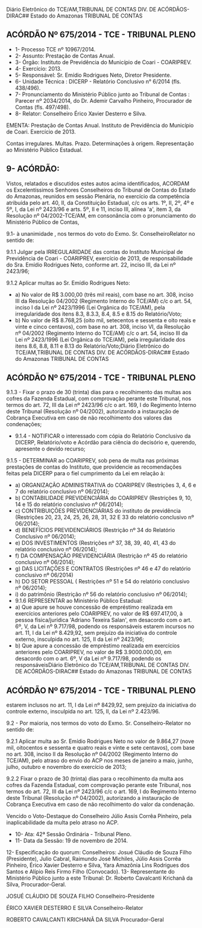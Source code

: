Diário Eletrônico do TCE/AM,TRIBUNAL DE CONTAS DIV. DE ACÓRDÃOS-DIRAC## Estado do Amazonas TRIBUNAL DE CONTAS

## ACÓRDÃO Nº 675/2014 - TCE - TRIBUNAL PLENO

- 1- Processo TCE nº 10967/2014.
- 2- Assunto: Prestação de Contas Anual.
- 3- Órgão: Instituto de Previdência do Município de Coari - COARIPREV.
- 4- Exercício: 2013.
- 5- Responsável: Sr. Emídio Rodrigues Neto, Diretor Presidente.
- 6- Unidade Técnica : DICERP - Relatório Conclusivo n° 6/2014 (fls. 438/496).
- 7-  Pronunciamento  do  Ministério  Público  junto  ao  Tribunal  de  Contas :  Parecer  nº 2034/2014, do Dr. Ademir Carvalho Pinheiro, Procurador de Contas (fls. 497/498).
- 8- Relator: Conselheiro Érico Xavier Desterro e Silva.

EMENTA: Prestação de Contas Anual. Instituto de Previdência do Município de Coari. Exercício de 2013.

Contas irregulares. Multas. Prazo. Determinações  à  origem.  Representação  ao Ministério Público Estadual.

## 9- ACÓRDÃO:

Vistos, relatados e discutidos estes autos acima identificados, ACORDAM os Excelentíssimos Senhores Conselheiros do Tribunal de Contas do Estado do Amazonas, reunidos em sessão Plenária, no exercício da competência atribuída pelo art. 40, II, da Constituição Estadual, c/c os arts. 1º, II, 2º, 4º e 5º, I, da Lei nº 2423/96 e arts. 5º, II e 11, inciso III, alínea 'a', item 3, da Resolução  nº  04/2002-TCE/AM, em consonância com o pronunciamento do Ministério Público de Contas,

9.1-  à  unanimidade ,  nos  termos  do  voto  do  Exmo.  Sr.  ConselheiroRelator no sentido de:

9.1.1 Julgar pela IRREGULARIDADE das contas do Instituto Municipal de Previdência de Coari - COARIPREV, exercício de 2013, de responsabilidade do Sra. Emídio Rodrigues Neto, conforme art. 22, inciso III, da Lei nº 2423/96;

9.1.2 Aplicar multas ao Sr. Emídio Rodrigues Neto:

- a) No valor de R$ 3.000,00 (três mil reais), com base no art. 308, inciso III da  Resolução  04/2002  (Regimento  Interno  do  TCE/AM)  c/c  o  art.  54, inciso I da Lei nº 2423/1996 (Lei Orgânica do TCE/AM), pela irregularidade dos itens 8.3, 8.3.3, 8.4, 8.5 e 8.15 do Relatório/Voto;
- b) No valor de R$ 8.768,25 (oito mil, setecentos e sessenta e oito reais e vinte e cinco centavos), com base no art. 308, inciso VI, da Resolução nº 04/2002 (Regimento Interno do TCE/AM) c/c o art. 54, inciso III da Lei nº 2423/1996 (Lei Orgânica do TCE/AM), pela irregularidade dos itens 8.6, 8.8, 8.11 e 8.13 do Relatório/Voto;Diário Eletrônico do TCE/AM,TRIBUNAL DE CONTAS DIV. DE ACÓRDÃOS-DIRAC## Estado do Amazonas TRIBUNAL DE CONTAS

## ACÓRDÃO Nº 675/2014 - TCE - TRIBUNAL PLENO

9.1.3 - Fixar o prazo de 30 (trinta) dias para o recolhimento das multas aos cofres da Fazenda Estadual, com comprovação perante este Tribunal, nos termos do art. 72,  III  da  Lei  nº  2423/96  c/c  o  art.  169,  I  do  Regimento  Interno  deste  Tribunal (Resolução nº 04/2002), autorizando a instauração de Cobrança Executiva em caso de não recolhimento dos valores das condenações;

- 9.1.4 - NOTIFICAR o interessado com cópia do Relatório Conclusivo da DICERP,  Relatório/voto  e  Acórdão  para  ciência  do  decisório  e,  querendo,  apresente  o devido recurso;

9.1.5 -  DETERMINAR ao COARIPREV, sob pena de multa nas próximas prestações de contas do Instituto, que providencie as recomendações feitas pela DICERP para o fiel cumprimento da Lei em relação à:

- a) ORGANIZAÇÃO ADMINISTRATIVA do COARIPREV (Restrições 3, 4, 6 e 7 do relatório conclusivo nº 06/2014);
- b) CONTABILIDADE PREVIDENCIÁRIA do COARIPREV (Restrições 9, 10, 14 e 15 do relatório conclusivo nº 06/2014);
- c) CONTRIBUIÇÕES PREVIDENCIÁRIAS do instituto de previdência (Restrições 20, 23, 24, 25, 26, 28, 31, 32 E 33 do relatório conclusivo nº 06/2014);
- d) BENEFÍCIOS  PREVIDENCIÁRIOS (Restrição nº 34 do Relatório Conclusivo nº 06/2014);
- e) DOS INVESTIMENTOS (Restrições nº 37, 38, 39, 40, 41, 43 do relatório conclusivo nº 06/2014);
- f) DA COMPENSAÇÃO PREVIDENCIÁRIA (Restrição nº 45 do relatório conclusivo nº 06/2014);
- g) DAS LICITAÇÕES E CONTRATOS (Restrições nº 46 e 47 do relatório conclusivo nº 06/2014)
- h) DO SETOR PESSOAL ( Restrições nº 51 e 54 do relatório conclusivo nº 06/2014);
- i) do patrimônio (Restrição nº 56 do relatório conclusivo nº 06/2014);
- 9.1.6 REPRESENTAR  ao Ministério Público Estadual:
- a) Que apure se houve concessão de empréstimo realizada em exercícios anteriores pelo COARIPREV, no valor de R$ 697.417,00, à pessoa física/jurídica 'Adriano Texeira Salan', em desacordo com o art. 6º, V, da Lei nº 9.717/98, podendo os responsáveis estarem incursos no art. 11, I da Lei nº 8.429,92, sem prejuízo da iniciativa do controle externo, insculpida no art. 125, II da Lei nº 2423/96;
- b) Que  apure  a  concessão  de  empréstimo  realizada  em  exercícios anteriores pelo COARIPREV,  no valor de R$  3.9000.000,00, em desacordo com o art. 6º, V da Lei nº 9.717/98, podendo os responsáveisDiário Eletrônico do TCE/AM,TRIBUNAL DE CONTAS DIV. DE ACÓRDÃOS-DIRAC## Estado do Amazonas TRIBUNAL DE CONTAS

## ACÓRDÃO Nº 675/2014 - TCE - TRIBUNAL PLENO

estarem inclusos no art. 11, I da Lei nº 8429,92, sem prejuízo da iniciativa do controle externo, insculpida no art. 125, II, da Lei nº 2.423/96.

9.2 - Por maioria, nos termos do voto do Exmo. Sr. Conselheiro-Relator no sentido de:

9.2.1 Aplicar multa ao Sr. Emídio Rodrigues Neto no valor de 9.864,27 (nove mil, oitocentos e sessenta e quatro reais e vinte e sete centavos), com base no art. 308, inciso  II da Resolução nº 04/2002 (Regimento  Interno do TCE/AM), pelo atraso do envio do ACP nos meses de janeiro a maio, junho, julho, outubro e novembro do exercício de 2013;

9.2.2 Fixar o prazo de 30 (trinta) dias para o recolhimento da multa aos cofres da Fazenda Estadual, com comprovação perante este Tribunal, nos termos do art. 72,  III  da  Lei  nº  2423/96  c/c  o  art.  169,  I  do  Regimento  Interno  deste  Tribunal (Resolução nº 04/2002), autorizando a instauração de Cobrança Executiva em caso de não recolhimento do valor da condenação.

Vencido o Voto-Destaque do Conselheiro Júlio Assis Corrêa Pinheiro, pela inaplicabilidade da multa pelo atraso no ACP.

- 10- Ata: 42ª Sessão Ordinária - Tribunal Pleno.
- 11- Data da Sessão: 19 de novembro de 2014.

12- Especificação do quorum: Conselheiros: Josué Cláudio de Souza Filho (Presidente), Julio Cabral, Raimundo José Michiles, Júlio Assis Corrêa Pinheiro, Érico Xavier Desterro e Silva, Yara Amazônia Lins Rodrigues dos Santos e Alípio Reis Firmo Filho (Convocado). 13- Representante do Ministério Público junto a este Tribunal: Dr. Roberto Cavalcanti Krichanã da Silva, Procurador-Geral.

JOSUÉ CLÁUDIO DE SOUZA FILHO Conselheiro-Presidente

ÉRICO XAVIER DESTERRO E SILVA Conselheiro-Relator

ROBERTO CAVALCANTI KRICHANÃ DA SILVA Procurador-Geral